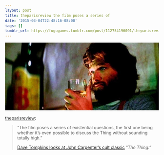 ```yaml
---
layout: post
title: theparisreview the film poses a series of
date: '2015-03-04T22:48:16-08:00'
tags: []
tumblr_url: https://fugugames.tumblr.com/post/112754196091/theparisreview-the-film-poses-a-series-of
---
```

 ![](/tumblr_files/tumblr_nkp3xsBgf31qced37o1_640.jpg)  

[theparisreview](http://theparisreview.tumblr.com/post/112700933189/the-film-poses-a-series-of-existential-questions):

> “The film poses a series of existential questions, the first one being whether it’s even possible to discuss the Thing without sounding totally high.”
> 
> [Dave Tompkins looks at John Carpenter’s cult classic](http://www.theparisreview.org/blog/2015/03/04/dismembrance-of-the-things-past/) “_The Thing.”_

